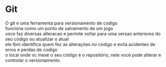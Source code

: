 # Git
O git e uma ferramenta para versionamento de codigo  
funciona como um ponto de salvamento de um jogo  
voce faz diversas alteracao e permite voltar para uma versao anteriores do seu código ou atualizar o atual  
ele tbm identifica quem fez as alterações no código e evita acidentes de erros e perdas de codigo  
o local onde vc mexe o seu código é o repositório, nele você pode alterar e controlar o versionamento.  
